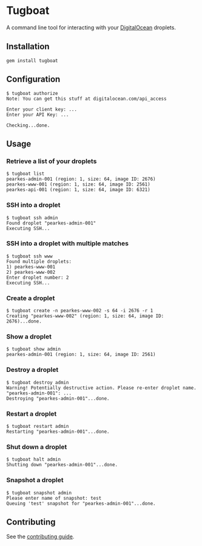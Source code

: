 # Tugboat

A command line tool for interacting with your [DigitalOcean](https://www.digitalocean.com/) droplets.

## Installation

    gem install tugboat

## Configuration

    $ tugboat authorize
    Note: You can get this stuff at digitalocean.com/api_access

    Enter your client key: ...
    Enter your API Key: ...

    Checking...done.

## Usage

### Retrieve a list of your droplets

    $ tugboat list
    pearkes-admin-001 (region: 1, size: 64, image ID: 2676)
    pearkes-www-001 (region: 1, size: 64, image ID: 2561)
    pearkes-api-001 (region: 1, size: 64, image ID: 6321)

### SSH into a droplet

    $ tugboat ssh admin
    Found droplet "pearkes-admin-001"
    Executing SSH...

### SSH into a droplet with multiple matches

    $ tugboat ssh www
    Found multiple droplets:
    1) pearkes-www-001
    2) pearkes-www-002
    Enter droplet number: 2
    Executing SSH...

### Create a droplet

    $ tugboat create -n pearkes-www-002 -s 64 -i 2676 -r 1
    Creating "pearkes-www-002" (region: 1, size: 64, image ID: 2676)...done.


### Show a droplet

    $ tugboat show admin
    pearkes-admin-001 (region: 1, size: 64, image ID: 2561)

### Destroy a droplet

    $ tugboat destroy admin
    Warning! Potentially destructive action. Please re-enter droplet name. "pearkes-admin-001": ...
    Destroying "pearkes-admin-001"...done.

### Restart a droplet

    $ tugboat restart admin
    Restarting "pearkes-admin-001"...done.

### Shut down a droplet

    $ tugboat halt admin
    Shutting down "pearkes-admin-001"...done.

### Snapshot a droplet

    $ tugboat snapshot admin
    Please enter name of snapshot: test
    Queuing 'test' snapshot for "pearkes-admin-001"...done.

## Contributing

See the [contributing guide](CONTRIBUTING.md).

